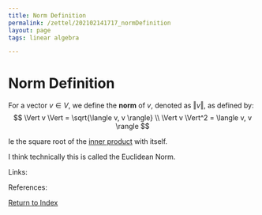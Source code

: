 ```yaml
---
title: Norm Definition
permalink: /zettel/202102141717_normDefinition
layout: page
tags: linear algebra

---
```

# Norm Definition

For a vector $v \in V$, we define the **norm** of $v$, denoted as $\Vert v \Vert$, as defined by:
$$
\Vert v \Vert = \sqrt{\langle v, v \rangle} \\
\Vert v \Vert^2 = \langle v, v \rangle
$$

Ie the square root of the [inner product](202102141654_innerProductDefinition) with itself.

I think technically this is called the Euclidean Norm.

Links: 

References: 

[Return to Index](index)